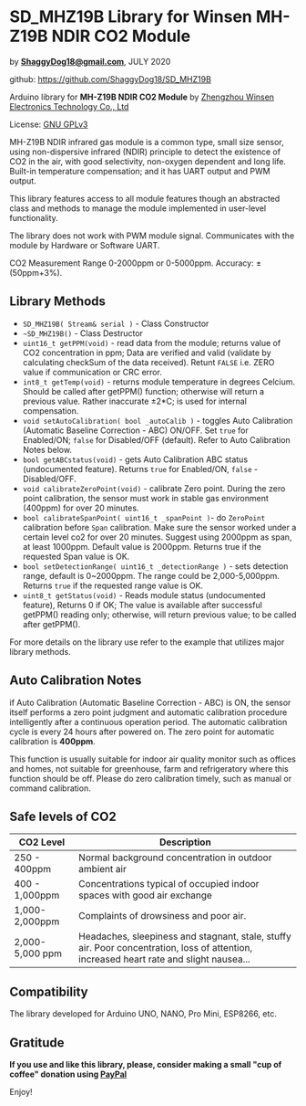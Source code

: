 # SD_MHZ19B Library for Winsen MH-Z19B NDIR CO2 Module

by **ShaggyDog18@gmail.com**, JULY 2020

github: https://github.com/ShaggyDog18/SD_MHZ19B

Arduino library for **MH-Z19B NDIR CO2 Module** by [Zhengzhou Winsen Electronics Technology Co., Ltd](www.winsen-sensor.com)

License: [GNU GPLv3](https://choosealicense.com/licenses/gpl-3.0/)

MH-Z19B NDIR infrared gas module is a common type, small size sensor, using non-dispersive infrared (NDIR) principle to detect the existence of CO2 in the air, with good selectivity, non-oxygen dependent and long life. Built-in temperature compensation; and it has UART output and PWM output. 

This library features access to all module features though an abstracted class and methods to manage the module implemented in user-level functionality.

The library does not work with PWM module signal. Communicates with the module by Hardware or Software UART.

CO2 Measurement Range 0-2000ppm or 0-5000ppm. Accuracy: ±(50ppm+3%).

## Library Methods

- `SD_MHZ19B( Stream& serial )` - Class Constructor
- `~SD_MHZ19B()` - Class Destructor
- `uint16_t getPPM(void)` - read data from the module; returns value of CO2 concentration in ppm; Data are verified and valid (validate by calculating checkSum of the data received). Retunt `FALSE` i.e. ZERO value if communication or CRC error.
- `int8_t getTemp(void)` - returns module temperature in degrees Celcium. Should be called after getPPM() function; otherwise will return a previous value. Rather inaccurate ±2*C; is used for internal compensation.
- `void setAutoCalibration( bool _autoCalib )` - toggles Auto Calibration (Automatic Baseline Correction - ABC) ON/OFF. Set `true` for Enabled/ON; `false` for Disabled/OFF (default). Refer to Auto Calibration Notes below.
- `bool getABCstatus(void)` - gets Auto Calibration ABC status (undocumented feature). Returns `true` for Enabled/ON, `false` - Disabled/OFF.
- `void calibrateZeroPoint(void)` - calibrate Zero point. During the zero point calibration, the sensor must work in stable gas environment (400ppm) for over 20 minutes.
- `bool calibrateSpanPoint( uint16_t _spanPoint )`- do `ZeroPoint` calibration before `Span` calibration. Make sure the sensor worked under a certain level co2 for over 20 minutes. Suggest using 2000ppm as span, at least 1000ppm. Default value is 2000ppm. Returns true if the requested Span value is OK.
- `bool setDetectionRange( uint16_t _detectionRange )` - sets detection range, default is 0~2000ppm. The range could be 2,000-5,000ppm. Returns `true` if the requested range value is OK.
- `uint8_t getStatus(void)` - Reads module status (undocumented feature), Returns 0 if OK; The value is available after successful getPPM() reading only; otherwise, will return previous value; to be called after getPPM(). 

For more details on the library use refer to the example that utilizes major library methods.

## Auto Calibration Notes

if Auto Calibration (Automatic Baseline Correction - ABC) is ON, the sensor itself performs a zero point judgment and automatic calibration procedure intelligently after a continuous operation period. The automatic calibration cycle is every 24 hours after powered on. The zero point for automatic calibration is **400ppm**. 

This function is usually suitable for indoor air quality monitor such as offices and homes, not suitable for greenhouse, farm and refrigeratory where this function should be off. Please do zero calibration timely, such as manual or command calibration.

## Safe levels of CO2

| CO2 Level       | Description                                                |
| --------------- | ---------------------------------------------------------- |
| 250 - 400ppm    | Normal background concentration in outdoor ambient air |
| 400 - 1,000ppm  | Concentrations typical of occupied indoor spaces with good air exchange |
| 1,000-2,000ppm  | Complaints of drowsiness and poor air. |
| 2,000-5,000 ppm | Headaches, sleepiness and stagnant, stale, stuffy air. Poor concentration, loss of attention, increased heart rate and slight nausea... |

## Compatibility

The library developed for Arduino UNO, NANO, Pro Mini, ESP8266, etc.

## Gratitude

**If you use and like this library, please, consider making a small "cup of coffee" donation using [PayPal](https://paypal.me/shaggyDog18/3USD)**

Enjoy!
